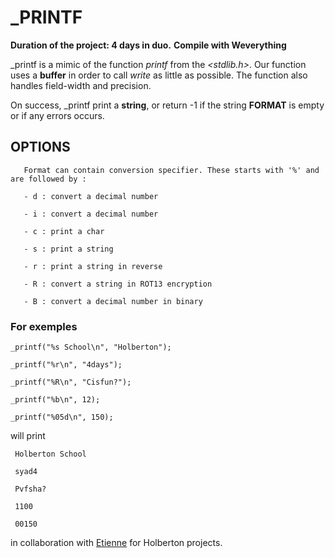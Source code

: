 # _PRINTF

**Duration of the project: 4 days in duo.**
**Compile with Weverything**

_printf is a mimic of the function *printf* from the *<stdlib.h>*.
Our function uses a **buffer** in order to call *write* as little as possible.
The function also handles field-width and precision.

On success, _printf print a **string**, or return -1 if the string **FORMAT** is empty or if any errors occurs.

## OPTIONS
       Format can contain conversion specifier. These starts with '%' and are followed by :

       - d : convert a decimal number

       - i : convert a decimal number

       - c : print a char

       - s : print a string

       - r : print a string in reverse

       - R : convert a string in ROT13 encryption

       - B : convert a decimal number in binary

### For exemples

    _printf("%s School\n", "Holberton");

    _printf("%r\n", "4days");

    _printf("%R\n", "Cisfun?");

    _printf("%b\n", 12);

    _printf("%05d\n", 150);

will print

     Holberton School

     syad4

     Pvfsha?

     1100

     00150


in collaboration with [Etienne](https://github.com/EtienneBrJ "GitHub") for Holberton projects.
